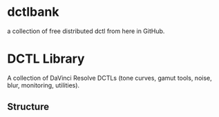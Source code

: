 # dctlbank
a collection of free distributed dctl from here in GitHub. 
# DCTL Library

A collection of DaVinci Resolve DCTLs (tone curves, gamut tools, noise, blur, monitoring, utilities).

## Structure
